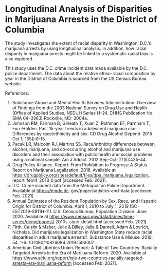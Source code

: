 # Longitudinal Analysis of Disparities in Marijuana Arrests in the District of Columbia
The study investigates the extent of racial disparity in Washington, D.C.’s marijuana arrests by using longitudinal analysis. In addition, how racial disparity in marijuana arrests might be linked to a systematic racial bias is also explored.

This study uses the D.C. crime incident data made available by the D.C. police department. The data about the relative ethno-racial composition by year in the District of Columbia is sourced from the US Census Bureau website.

References:

1. Substance Abuse and Mental Health Services Administration. Overview of Findings from the 2003
National Survey on Drug Use and Health (Office of Applied Studies, NSDUH Series H–24, DHHS
Publication No. SMA 04–3963) Rockville, MD: 2004a.
2. Johnson RM, Fairman B, Gilreath T, Xuan Z, Rothman EF, Parnham T, Furr-Holden. Past 15-year
trends in adolescent marijuana use: Differences by race/ethnicity and sex. CD Drug Alcohol Depend.
2015 Oct 1; 155():8-15.
3. Pacek LR, Malcolm RJ, Martins SS. Race/ethnicity differences between alcohol, marijuana, and co-occurring alcohol and marijuana use disorders and their association with public health and social
problems using a national sample. Am J Addict. 2012 Sep-Oct; 21(5):435-44.
4. Drug Policy Alliance. Report: From Prohibition to Progress: A Status Report on Marijuana Legalization. 2018. Available at https://drugpolicy.org/sites/default/files/dpa_marijuana_legalization_
report_feb14_2018_0.pdf [accessed Feb. 2021].
5. D.C. Crime incident data from the Metropolitan Police Department. Available at https://mpdc.dc.
gov/page/statistics-and-data [accessed Feb. 2021]
6. Annual Estimates of the Resident Population by Sex, Race, and Hispanic Origin for District of
Columbia: April 1, 2010 to July 1, 2019 (SC-EST2019-SR11H-11). U.S. Census Bureau, Population
Division. June 2020. Available at https://www.census.gov/data/tables/time-series/demo/popest/
2010s-state-detail.html [accessed Feb. 2021]
7. Firth, Caislin & Maher, Julie & Dilley, Julia & Darnell, Adam & Lovrich, Nicholas. Did marijuana
legalization in Washington State reduce racial disparities in adult marijuana arrests?. Substance Use
& Misuse. 2019. 54. 1-6. 10.1080/10826084.2019.1593007.
8. American Civil Liberties Union. Report: A Tale of Two Countries: Racially Targeted Arrests in
the Era of Marijuana Reform. 2020. Available at https://www.aclu.org/report/tale-two-countries-racially-targeted-arrests-era-marijuana-reform [accessed Feb. 2021].
